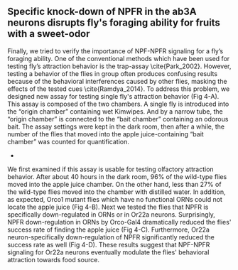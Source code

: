 ## Specific knock-down of NPFR in the ab3A neurons disrupts fly's foraging ability for fruits with a sweet-odor

Finally, we tried to verify the importance of NPF-NPFR signaling for a fly’s foraging ability. One of the conventional methods which have been used for testing fly’s attraction behavior is the trap-assay \cite{Park_2002}. However, testing a behavior of the flies in group often produces confusing results because of the behavioral interferences caused by other flies, masking the effects of the tested cues \cite{Ramdya_2014}. To address this problem, we designed new assay for testing single fly's attraction behavior (Fig 4-A). This assay is composed of the two chambers. A single fly is introduced into the “origin chamber” containing wet Kimwipes. And by a narrow tube, the “origin chamber” is connected to the “bait chamber” containing an odorous bait. The assay settings were kept in the dark room, then after a while, the number of the flies that moved into the apple juice-containing “bait chamber” was counted for quantification.

-

We first examined if this assay is usable for testing olfactory attraction behavior.
After about 40 hours in the dark room, 96% of the wild-type flies moved into the apple juice chamber.
On the other hand, less than 27% of the wild-type flies moved into the chamber with distilled water.
In addition, as expected, Orco1 mutant flies which have no functional ORNs could not locate the apple juice (Fig 4-B).
Next we tested the flies that NPFR is specifically down-regulated in ORNs or in Or22a neurons.
Surprisingly, NPFR down-regulation in ORNs by Orco-Gal4 dramatically reduced the flies' success rate of finding the apple juice (Fig 4-C).
Furthermore, Or22a neuron-specifically down-regulation of NPFR significantly reduced the success rate as well (Fig 4-D).
These results suggest that NPF-NPFR signaling for Or22a neurons eventually modulate the flies' behavioral attraction towards food source.

